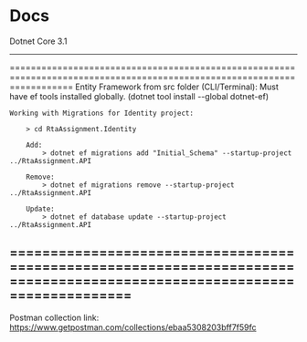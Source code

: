 # Docs

Dotnet Core 3.1

------------------------------------------------------------------------------------------------------------------------
========================================================================================================================
Entity Framework from src folder (CLI/Terminal):
    Must have ef tools installed globally. (dotnet tool install --global dotnet-ef)
    
    Working with Migrations for Identity project:
    
        > cd RtaAssignment.Identity
    
        Add: 
            > dotnet ef migrations add "Initial_Schema" --startup-project ../RtaAssignment.API
            
        Remove:
            > dotnet ef migrations remove --startup-project ../RtaAssignment.API
         
        Update:
            > dotnet ef database update --startup-project ../RtaAssignment.API
            
========================================================================================================================
------------------------------------------------------------------------------------------------------------------------

Postman collection link:
https://www.getpostman.com/collections/ebaa5308203bff7f59fc